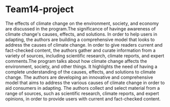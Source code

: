 # Team14-project
The effects of climate change on the environment, society, and economy are discussed in the program.The significance of havinge awareness of climate change's causes, effects, and solutions. In order to help users in adapting, the authors are building a comprehensive model that looks to address the causes of climate change. In order to give readers current and fact-checked content, the authors gather and curate information from a variety of sources, including scientific research, climate reports, and expert comments.The program talks about how climate change affects the environment, society, and other things. It highlights the need of having a complete understanding of the causes, effects, and solutions to climate change. The authors are developing an innovative and comprehensive model that aims to address the various causes of climate change in order to aid consumers in adapting. The authors collect and select material from a range of sources, such as scientific research, climate reports, and expert opinions, in order to provide users with current and fact-checked content.
